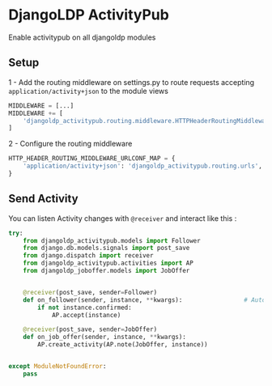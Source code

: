 # DjangoLDP ActivityPub

Enable activitypub on all djangoldp modules

## Setup
1 - Add the routing middleware on settings.py to route requests accepting `application/activity+json` to the module views

```python
MIDDLEWARE = [...]
MIDDLEWARE += [
    'djangoldp_activitypub.routing.middleware.HTTPHeaderRoutingMiddleware',
]
```

2 - Configure the routing middleware
```python
HTTP_HEADER_ROUTING_MIDDLEWARE_URLCONF_MAP = {
    'application/activity+json': 'djangoldp_activitypub.routing.urls',
}
```

## Send Activity

You can listen Activity changes with `@receiver` and interact like this :

```python
try:
    from djangoldp_activitypub.models import Follower
    from django.db.models.signals import post_save
    from django.dispatch import receiver
    from djangoldp_activitypub.activities import AP
    from djangoldp_joboffer.models import JobOffer


    @receiver(post_save, sender=Follower)
    def on_follower(sender, instance, **kwargs):                 # Auto accept follow requests
        if not instance.confirmed:
            AP.accept(instance)

    @receiver(post_save, sender=JobOffer)
    def on_job_offer(sender, instance, **kwargs):
        AP.create_activity(AP.note(JobOffer, instance))


except ModuleNotFoundError:
    pass
```
